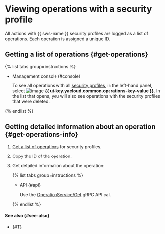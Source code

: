 # Viewing operations with a security profile

All actions with {{ sws-name }} security profiles are logged as a list of operations. Each operation is assigned a unique ID.

## Getting a list of operations {#get-operations}

{% list tabs group=instructions %}

- Management console {#console}

   To see all operations with all [security profiles](../concepts/profiles.md), in the left-hand panel, select ![image](../../_assets/console-icons/list-check.svg) **{{ ui-key.yacloud.common.operations-key-value }}**. In the list that opens, you will also see operations with the security profiles that were deleted.

{% endlist %}

## Getting detailed information about an operation {#get-operations-info}

1. [Get a list of operations](#get-operations) for security profiles.
1. Copy the ID of the operation.
1. Get detailed information about the operation:

   {% list tabs group=instructions %}

   - API {#api}

      Use the [OperationService/Get](../api-ref/grpc/operation_service.md#Get) gRPC API call.

   {% endlist %}

#### See also {#see-also}

* [{#T}](../../api-design-guide/concepts/about-async.md)